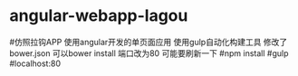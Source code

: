 # angular-webapp-lagou
#仿照拉钩APP 使用angular开发的单页面应用 使用gulp自动化构建工具  修改了bower.json 可以bower install 端口改为80 可能要刷新一下
#npm install 
#gulp 
#localhost:80
